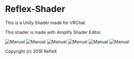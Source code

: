# Reflex-Shader
This is a Unity Shader made for VRChat.

This shader is made with Amplify Shader Editor.

![Manual](Manual/ReflexShaderManual.png)
![Manual](Manual/ReflexShaderManual2.png)
![Manual](Manual/ReflexShaderManual3.png)
![Manual](Manual/ReflexShaderManual4.png)
![Manual](Manual/ReflexShaderManual5.png)
![Manual](Manual/ReflexShaderManual6.png)

Copyright (c) 2018 RefleX
